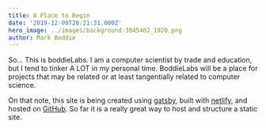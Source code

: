 ```yaml
---
title: A Place to Begin
date: '2019-12-09T20:21:31.000Z'
hero_image: ../images/background-3045402_1920.png
author: Mark Boddie
---
```


So... This is boddieLabs. I am a computer scientist by trade and education, but I tend to tinker A LOT in my personal time. BoddieLabs will be a place for projects that may be related or at least tangentially related to computer science.

On that note, this site is being created using [gatsby](https://www.gatsbyjs.org/), built with [netlify](https://www.netlify.com/), and hosted on [GitHub](https://www.github.com). So far it is a really great way to host and structure a static site.

